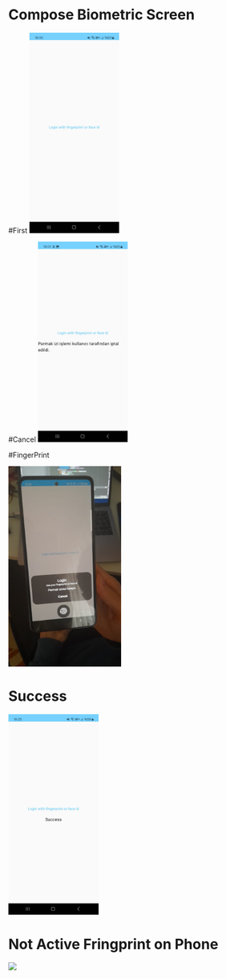 # Compose Biometric Screen

#First
<img src="https://github.com/adempolat/Biometric_Authenticator/blob/master/app/src/main/res/drawable/biometric_first.jpeg" padding="5" height="400"/>  

#Cancel
<img src="https://github.com/adempolat/Biometric_Authenticator/blob/master/app/src/main/res/drawable/biometric_cancel.jpeg" padding="5" height="400"/>  

#FingerPrint

<img src="https://github.com/adempolat/Biometric_Authenticator/blob/master/app/src/main/res/drawable/biometric_fingerprint.jpeg" padding="5" height="400"/>  

# Success

<img src="https://github.com/adempolat/Biometric_Authenticator/blob/master/app/src/main/res/drawable/biometric_success.jpeg" padding="5" height="400"/>  

# Not Active Fringprint on Phone

<img src="https://github.com/adempolat/Biometric_Authenticator/blob/master/app/src/main/res/drawable/biometric_no_fingerprint.jpeg" padding="5" height="400"/>  
